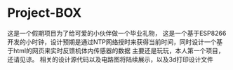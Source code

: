 # Project-BOX
这是一个假期项目为了给可爱的小伙伴做一个毕业礼物， 这是一个基于ESP8266开发的小时钟，设计预期是通过NTP网络授时来获得当前时间，同时设计一个基于html的网页来实时反馈机体内传感器的数据 主要还是玩玩，本人第一个项目，还请见谅。 相关的设计源代码以及电路图将陆续展示，以及3d打印设计文件
